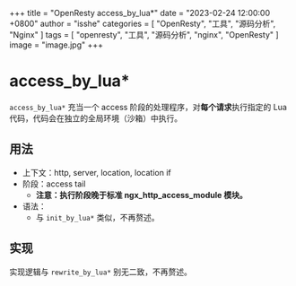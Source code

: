 +++
title = "OpenResty access_by_lua*"
date = "2023-02-24 12:00:00 +0800"
author = "isshe"
categories = [ "OpenResty", "工具", "源码分析", "Nginx" ]
tags = [ "openresty", "工具", "源码分析", "nginx", "OpenResty" ]
image = "image.jpg"
+++

# access_by_lua*

`access_by_lua*` 充当一个 access 阶段的处理程序，对**每个请求**执行指定的 Lua 代码，代码会在独立的全局环境（沙箱）中执行。

## 用法

- 上下文：http, server, location, location if
- 阶段：access tail
  - **注意：执行阶段晚于标准 ngx_http_access_module 模块。**
- 语法：
    - 与 `init_by_lua*` 类似，不再赘述。

## 实现

实现逻辑与 `rewrite_by_lua*` 别无二致，不再赘述。
